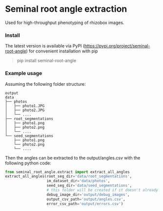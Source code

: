 
# Seminal root angle extraction

Used for high-throughput phenotyping of rhizobox images.

### Install

The latest version is available via PyPI (https://pypi.org/project/seminal-root-angle) for convenient installation with pip

> pip install seminal-root-angle

### Example usage

Assuming the following folder structure:

    output
    data
    ├── photos
    │   ├── photo1.JPG
    │   ├── photo2.JPG
    │   └── ....
    ├── root_segmentations
    │   ├── photo1.png
    │   ├── photo2.png
    │   └── ....
    └── seed_segmentations
        ├── photo1.png
        └── photo2.png
        └── ....

Then the angles can be extracted to the output/angles.csv with the following python code:

```python
from seminal_root_angle.extract import extract_all_angles
extract_all_angles(root_seg_dir='data/root_segmentations',
                   im_dataset_dir='data/photos',
                   seed_seg_dir='data/seed_segmentations',
                   # this folder will be created if it doesn't already exist
                   debug_image_dir='output/debug_images',
                   output_csv_path='output/angles.csv',
                   error_csv_path='output/errors.csv')
```
